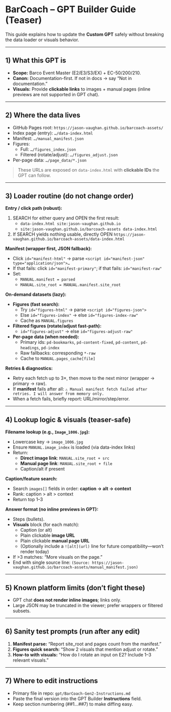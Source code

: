 # BarCoach – GPT Builder Guide (Teaser)

This guide explains how to update the **Custom GPT** safely without breaking the data loader or visuals behavior.

---

## 1) What this GPT is
- **Scope:** Barco Event Master (E2/E3/S3/EX) + EC-50/200/210.
- **Canon:** Documentation-first. If not in docs → say “Not in documentation.”
- **Visuals:** Provide **clickable links** to images + manual pages (inline previews are not supported in GPT chat).

---

## 2) Where the data lives
- GitHub Pages root: `https://jason-vaughan.github.io/barcoach-assets/`
- Index page (entry): `…/data-index.html`
- Manifest: `…/manual_manifest.json`
- Figures:
  - Full: `…/figures_index.json`
  - Filtered (rotate/adjust): `…/figures_adjust.json`
- Per-page data: `…/page_data/*.json`

> These URLs are exposed on `data-index.html` with **clickable IDs** the GPT can follow.

---

## 3) Loader routine (do not change order)
**Entry / click path (robust):**
1. SEARCH for either query and OPEN the first result:
   - `data-index.html site:jason-vaughan.github.io`
   - `site:jason-vaughan.github.io/barcoach-assets data-index.html`
2. If SEARCH yields nothing usable, directly OPEN
   `https://jason-vaughan.github.io/barcoach-assets/data-index.html`

**Manifest (wrapper first, JSON fallback):**
- Click `id="manifest-html"` → parse `<script id="manifest-json" type="application/json">…`
- If that fails: click `id="manifest-primary"`; if that fails: `id="manifest-raw"`
- Set:
  - `MANUAL.manifest = parsed`
  - `MANUAL.site_root = MANUAL.manifest.site_root`

**On-demand datasets (lazy):**
- **Figures (fast search):**
  - Try `id="figures-html"` → parse `<script id="figures-json">`
  - Else `id="figures-index"` → else `id="figures-index-raw"`
  - Cache as `MANUAL.figures`
- **Filtered figures (rotate/adjust fast-path):**
  - `id="figures-adjust"` → else `id="figures-adjust-raw"`
- **Per-page data (when needed):**
  - Primary ids: `pd-bookmarks`, `pd-content-fixed`, `pd-content`, `pd-headings`, `pd-index`
  - Raw fallbacks: corresponding `*-raw`
  - Cache to `MANUAL.pages_cache[file]`

**Retries & diagnostics:**
- Retry each fetch up to 3×, then move to the next mirror (wrapper → primary → raw).
- If **manifest** fails after all:
  `⚠️ Manual manifest fetch failed after retries. I will answer from memory only.`
- When a fetch fails, briefly report: URL/mirror/step/error.

---

## 4) Lookup logic & visuals (teaser-safe)
**Filename lookup (e.g., `Image_1006.jpg`):**
- Lowercase key → `image_1006.jpg`
- Ensure `MANUAL.image_index` is loaded (via data-index links)
- Return:
  - **Direct image link**: `MANUAL.site_root + src`
  - **Manual page link**: `MANUAL.site_root + file`
  - Caption/alt if present

**Caption/feature search:**
- Search `images[]` fields in order: **caption → alt → context**
- Rank: caption > alt > context
- Return top 1–3

**Answer format (no inline previews in GPT):**
- Steps (bullets).
- **Visuals** block (for each match):
  - Caption (or alt)
  - Plain clickable **image URL**
  - Plain clickable **manual page URL**
  - (Optionally include a `![alt](url)` line for future compatibility—won’t render today)
- If >3 matches: “More visuals on the page.”
- End with single source line:
  `(Source: https://jason-vaughan.github.io/barcoach-assets/manual_manifest.json)`

---

## 5) Known platform limits (don’t fight these)
- GPT chat **does not render inline images**; links only.
- Large JSON may be truncated in the viewer; prefer wrappers or filtered subsets.

---

## 6) Sanity test prompts (run after any edit)
1. **Manifest parse:**
   “Report site_root and pages count from the manifest.”
2. **Figures quick search:**
   “Show 2 visuals that mention adjust or rotate.”
3. **How-to with visuals:**
   “How do I rotate an input on E2? Include 1–3 relevant visuals.”

---

## 7) Where to edit instructions
- Primary file in repo: `gpt/BarCoach-Gen2-Instructions.md`
- Paste the final version into the GPT Builder **Instructions** field.
- Keep section numbering (##1…##7) to make diffing easy.
